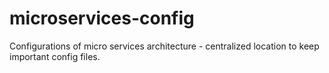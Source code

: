 # microservices-config
Configurations of micro services architecture - centralized location to keep important config files.
